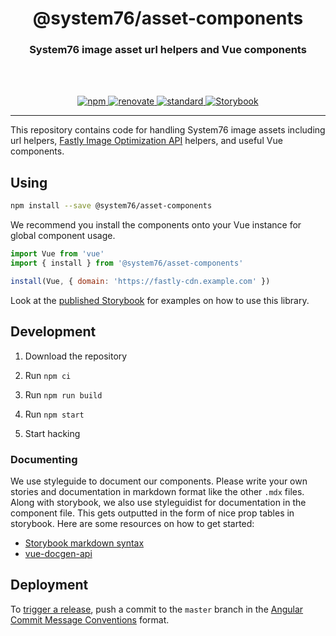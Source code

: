 <div align="center">
  <h1>@system76/asset-components</h1>
  <h3>System76 image asset url helpers and Vue components</h3>
  <br>
  <br>
</div>

<p align="center">
  <a href="https://www.npmjs.com/package/@system76/asset-components/">
    <img src="https://img.shields.io/npm/v/@system76/asset-components.svg" alt="npm">
  </a>

  <a href="https://renovatebot.com/">
    <img src="https://img.shields.io/badge/renovate-enabled-brightgreen.svg" alt="renovate">
  </a>

  <a href="https://standardjs.com">
    <img src="https://img.shields.io/badge/code_style-standard-brightgreen.svg" alt="standard">
  </a>

  <a href="https://asset-components.origin76.com">
    <img src="https://cdn.jsdelivr.net/gh/storybookjs/brand@master/badge/badge-storybook.svg" alt="Storybook">
  </a>
</p>

---

This repository contains code for handling System76 image assets including url
helpers, [Fastly Image Optimization API](https://docs.fastly.com/api/imageopto/)
helpers, and useful Vue components.

## Using

```sh
npm install --save @system76/asset-components
```

We recommend you install the components onto your Vue instance for global
component usage.

```js
import Vue from 'vue'
import { install } from '@system76/asset-components'

install(Vue, { domain: 'https://fastly-cdn.example.com' })
```

Look at the [published Storybook](https://asset-components.origin76.com/) for
examples on how to use this library.

## Development

1) Download the repository

2) Run `npm ci`

3) Run `npm run build`

4) Run `npm start`

5) Start hacking

### Documenting

We use styleguide to document our components. Please write your own stories
and documentation in markdown format like the other `.mdx` files. Along with
storybook, we also use styleguidist for documentation in the component file.
This gets outputted in the form of nice prop tables in storybook. Here are some
resources on how to get started:

- [Storybook markdown syntax](https://github.com/storybookjs/storybook/blob/next/addons/docs/docs/mdx.md)
- [vue-docgen-api](https://github.com/vue-styleguidist/vue-styleguidist/tree/dev/packages/vue-docgen-api#full-example)

## Deployment

To [trigger a release](https://semantic-release.gitbook.io/semantic-release/#triggering-a-release),
push a commit to the `master` branch in the
[Angular Commit Message Conventions](https://github.com/angular/angular.js/blob/master/DEVELOPERS.md#-git-commit-guidelines)
format.
